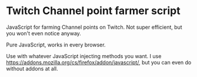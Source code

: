 # Twitch Channel point farmer script
JavaScript for farming Channel points on Twitch. Not super efficient, but you won't even notice anyway.

Pure JavaScript, works in every browser.

Use with whatever JavaScript injecting methods you want. I use https://addons.mozilla.org/cs/firefox/addon/javascript/, but you can even do without addons at all.

